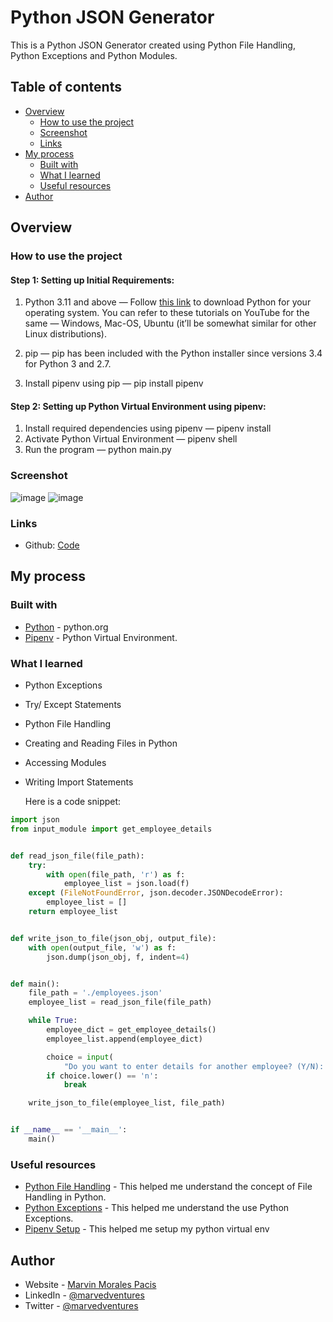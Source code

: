 # Python JSON Generator

This is a Python JSON Generator created using Python File Handling, Python Exceptions and Python Modules.

## Table of contents

- [Overview](#overview)
  - [How to use the project](#how-to-use-the-project)
  - [Screenshot](#screenshot)
  - [Links](#links)
- [My process](#my-process)
  - [Built with](#built-with)
  - [What I learned](#what-i-learned)
  - [Useful resources](#useful-resources)
- [Author](#author)

## Overview

### How to use the project

#### Step 1: Setting up Initial Requirements:

1. Python 3.11 and above — Follow [this link](https://www.python.org/downloads/) to download Python for your operating system. You can refer to these tutorials on YouTube for the same — Windows, Mac-OS, Ubuntu (it’ll be somewhat similar for other Linux distributions).

2. pip — pip has been included with the Python installer since versions 3.4 for Python 3 and 2.7.

3. Install pipenv using pip — pip install pipenv

#### Step 2: Setting up Python Virtual Environment using pipenv:

1. Install required dependencies using pipenv — pipenv install
2. Activate Python Virtual Environment — pipenv shell
3. Run the program — python main.py

### Screenshot
![image](https://user-images.githubusercontent.com/108392678/236623114-c1ef48b6-d17a-4f3d-9229-14e64a3451bd.png)
![image](https://user-images.githubusercontent.com/108392678/236623129-5a260119-baa7-4828-a93c-8874a6370dcb.png)


### Links

- Github: [Code](https://github.com/marvedventures/python-json-generator)

## My process

### Built with

- [Python](https://www.python.org/) - python.org
- [Pipenv](https://pipenv.pypa.io/en/latest/) - Python Virtual Environment.

### What I learned

- Python Exceptions
- Try/ Except Statements
- Python File Handling
- Creating and Reading Files in Python
- Accessing Modules
- Writing Import Statements

  Here is a code snippet:

```py
import json
from input_module import get_employee_details


def read_json_file(file_path):
    try:
        with open(file_path, 'r') as f:
            employee_list = json.load(f)
    except (FileNotFoundError, json.decoder.JSONDecodeError):
        employee_list = []
    return employee_list


def write_json_to_file(json_obj, output_file):
    with open(output_file, 'w') as f:
        json.dump(json_obj, f, indent=4)


def main():
    file_path = './employees.json'
    employee_list = read_json_file(file_path)

    while True:
        employee_dict = get_employee_details()
        employee_list.append(employee_dict)

        choice = input(
            "Do you want to enter details for another employee? (Y/N): ")
        if choice.lower() == 'n':
            break

    write_json_to_file(employee_list, file_path)


if __name__ == '__main__':
    main()

```

### Useful resources

- [Python File Handling](https://www.geeksforgeeks.org/file-handling-python/) - This helped me understand the concept of File Handling in Python.
- [Python Exceptions](https://www.tutorialspoint.com/python/python_exceptions.htm) - This helped me understand the use Python Exceptions.
- [Pipenv Setup](https://python.plainenglish.io/setting-up-a-basic-django-project-with-pipenv-7c58fa2ec631) - This helped me setup my python virtual env

## Author

- Website - [Marvin Morales Pacis](https://marvin-morales-pacis.vercel.app/)
- LinkedIn - [@marvedventures](https://www.linkedin.com/in/marvedventures/)
- Twitter - [@marvedventures](https://www.twitter.com/marvedventures)
